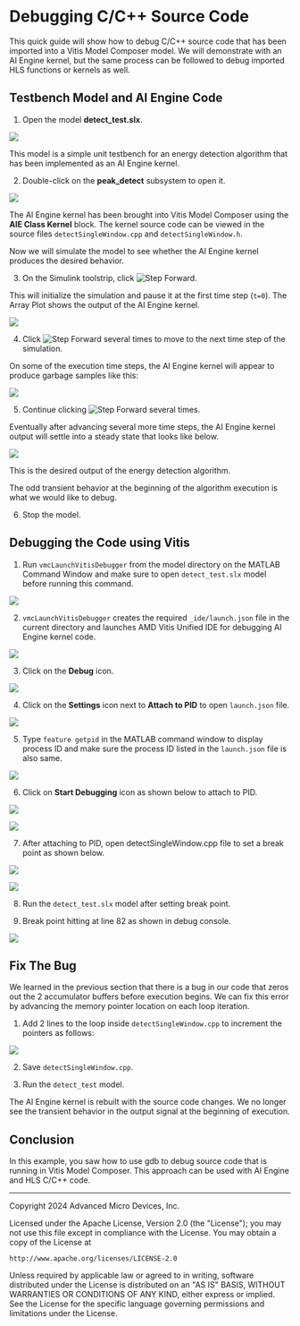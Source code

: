 # Debugging C/C++ Source Code

This quick guide will show how to debug C/C++ source code that has been imported into a Vitis Model Composer model. We will demonstrate with an AI Engine kernel, but the same process can be followed to debug imported HLS functions or kernels as well.

## Testbench Model and AI Engine Code

1. Open the model **detect_test.slx**.

![](images/model.png)

This model is a simple unit testbench for an energy detection algorithm that has been implemented as an AI Engine kernel. 

2. Double-click on the **peak_detect** subsystem to open it.

![](images/subsystem.png)

The AI Engine kernel has been brought into Vitis Model Composer using the **AIE Class Kernel** block. The kernel source code can be viewed in the source files `detectSingleWindow.cpp` and `detectSingleWindow.h`.

Now we will simulate the model to see whether the AI Engine kernel produces the desired behavior.

3. On the Simulink toolstrip, click ![Step Forward](images/step_forward.png).

This will initialize the simulation and pause it at the first time step (`t=0`). The Array Plot shows the output of the AI Engine kernel.

![](images/arrayplot0.png)

4. Click ![Step Forward](images/step_forward.png) several times to move to the next time step of the simulation.

On some of the execution time steps, the AI Engine kernel will appear to produce garbage samples like this:

![](images/arrayplot1.png) 

5. Continue clicking ![Step Forward](images/step_forward.png) several times.

Eventually after advancing several more time steps, the AI Engine kernel output will settle into a steady state that looks like below. 

![](images/arrayplot2.png) 

This is the desired output of the energy detection algorithm.

The odd transient behavior at the beginning of the algorithm execution is what we would like to debug.

6. Stop the model.

## Debugging the Code using Vitis 

1. Run `vmcLaunchVitisDebugger` from the model directory on the MATLAB Command Window and make sure to open `detect_test.slx` model before running this command.

![](images/step1.png)


2. `vmcLaunchVitisDebugger` creates the required `_ide/launch.json` file in the current directory and launches AMD Vitis Unified IDE for debugging AI Engine kernel code.

![](images/ste2.png)

3. Click on the **Debug** icon.

![](images/step3.png)

4. Click on the **Settings** icon next to **Attach to PID** to open `launch.json` file.

![](images/step4.png)

5. Type `feature getpid` in the MATLAB command window to display process ID and make sure the process ID listed in the `launch.json` file is also same. 

![](images/step5.png)

6. Click on **Start Debugging** icon as shown below to attach to PID.

![](images/step6.png)

![](images/step7.png)

7. After attaching to PID, open detectSingleWindow.cpp file to set a break point as shown below.

![](images/step8.png)

![](images/step9.png)

8. Run the `detect_test.slx` model after setting break point.

9. Break point hitting at line 82 as shown in debug console. 

![](images/step10.png)

## Fix The Bug

We learned in the previous section that there is a bug in our code that zeros out the 2 accumulator buffers before execution begins. We can fix this error by advancing the memory pointer location on each loop iteration.

1. Add 2 lines to the loop inside `detectSingleWindow.cpp` to increment the pointers as follows:

![](images/fix.png)

2. Save `detectSingleWindow.cpp`. 

3. Run the `detect_test` model.

The AI Engine kernel is rebuilt with the source code changes. We no longer see the transient behavior in the output signal at the beginning of execution.

## Conclusion

In this example, you saw how to use gdb to debug source code that is running in Vitis Model Composer. This approach can be used with AI Engine and HLS C/C++ code.

--------------
Copyright 2024 Advanced Micro Devices, Inc.

Licensed under the Apache License, Version 2.0 (the "License");
you may not use this file except in compliance with the License.
You may obtain a copy of the License at

    http://www.apache.org/licenses/LICENSE-2.0

Unless required by applicable law or agreed to in writing, software
distributed under the License is distributed on an "AS IS" BASIS,
WITHOUT WARRANTIES OR CONDITIONS OF ANY KIND, either express or implied.
See the License for the specific language governing permissions and
limitations under the License.
